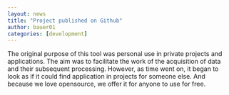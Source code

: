 ```yaml
---
layout: news
title: "Project published on Github"
author: bauer01
categories: [development]
---
```


The original purpose of this tool was personal use in private projects and applications. The aim was to facilitate the work of the acquisition of data and their subsequent processing. However, as time went on, it began to look as if it could find application in projects for someone else. And because we love opensource, we offer it for anyone to use for free.